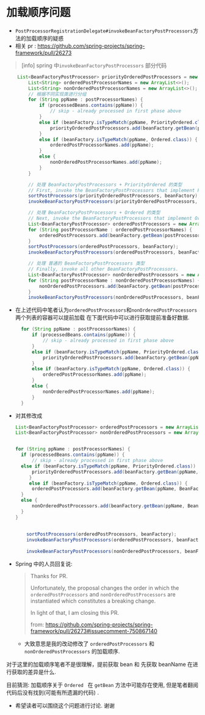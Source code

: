 # 加载顺序问题

- `PostProcessorRegistrationDelegate#invokeBeanFactoryPostProcessors`方法的加载顺序的疑惑
- 相关 pr : https://github.com/spring-projects/spring-framework/pull/26273



> [info] spring 中`invokeBeanFactoryPostProcessors` 部分代码

```java
	List<BeanFactoryPostProcessor> priorityOrderedPostProcessors = new ArrayList<>();
		List<String> orderedPostProcessorNames = new ArrayList<>();
		List<String> nonOrderedPostProcessorNames = new ArrayList<>();
		// 根据不同实现类进行分组
		for (String ppName : postProcessorNames) {
			if (processedBeans.contains(ppName)) {
				// skip - already processed in first phase above
			}
			else if (beanFactory.isTypeMatch(ppName, PriorityOrdered.class)) {
				priorityOrderedPostProcessors.add(beanFactory.getBean(ppName, BeanFactoryPostProcessor.class));
			}
			else if (beanFactory.isTypeMatch(ppName, Ordered.class)) {
				orderedPostProcessorNames.add(ppName);
			}
			else {
				nonOrderedPostProcessorNames.add(ppName);
			}
		}

		// 处理 BeanFactoryPostProcessors + PriorityOrdered 的类型
		// First, invoke the BeanFactoryPostProcessors that implement PriorityOrdered.
		sortPostProcessors(priorityOrderedPostProcessors, beanFactory);
		invokeBeanFactoryPostProcessors(priorityOrderedPostProcessors, beanFactory);

		// 处理 BeanFactoryPostProcessors + Ordered 的类型
		// Next, invoke the BeanFactoryPostProcessors that implement Ordered.
		List<BeanFactoryPostProcessor> orderedPostProcessors = new ArrayList<>(orderedPostProcessorNames.size());
		for (String postProcessorName : orderedPostProcessorNames) {
			orderedPostProcessors.add(beanFactory.getBean(postProcessorName, BeanFactoryPostProcessor.class));
		}
		sortPostProcessors(orderedPostProcessors, beanFactory);
		invokeBeanFactoryPostProcessors(orderedPostProcessors, beanFactory);

		// 处理 普通的 BeanFactoryPostProcessors 类型
		// Finally, invoke all other BeanFactoryPostProcessors.
		List<BeanFactoryPostProcessor> nonOrderedPostProcessors = new ArrayList<>(nonOrderedPostProcessorNames.size());
		for (String postProcessorName : nonOrderedPostProcessorNames) {
			nonOrderedPostProcessors.add(beanFactory.getBean(postProcessorName, BeanFactoryPostProcessor.class));
		}
		invokeBeanFactoryPostProcessors(nonOrderedPostProcessors, beanFactory);
```



- 在上述代码中笔者认为`orderedPostProcessors`和`nonOrderedPostProcessors` 两个列表的容器可以提前加载 在下面代码中可以进行获取提前准备好数据. 

  ```java
  	for (String ppName : postProcessorNames) {
  		if (processedBeans.contains(ppName)) {
  			// skip - already processed in first phase above
  		}
  		else if (beanFactory.isTypeMatch(ppName, PriorityOrdered.class)) {
  			priorityOrderedPostProcessors.add(beanFactory.getBean(ppName, BeanFactoryPostProcessor.class));
  		}
  		else if (beanFactory.isTypeMatch(ppName, Ordered.class)) {
  			orderedPostProcessorNames.add(ppName);
  		}
  		else {
  			nonOrderedPostProcessorNames.add(ppName);
  		}
  	}
  ```



- 对其修改成

  ```java
  List<BeanFactoryPostProcessor> orderedPostProcessors = new ArrayList<>();
  List<BeanFactoryPostProcessor> nonOrderedPostProcessors = new ArrayList<>();
  
  
  for (String ppName : postProcessorNames) {
  	if (processedBeans.contains(ppName)) {
      	// skip - already processed in first phase above
  	else if (beanFactory.isTypeMatch(ppName, PriorityOrdered.class)) {
  		priorityOrderedPostProcessors.add(beanFactory.getBean(ppName,BeanFactoryPostProcessor.class));
       }
       else if (beanFactory.isTypeMatch(ppName, Ordered.class)) {
       	orderedPostProcessors.add(beanFactory.getBean(ppName, BeanFactoryPostProcessor.class));
  	}
  	else {
  		nonOrderedPostProcessors.add(beanFactory.getBean(ppName, BeanFactoryPostProcessor.class));
  	}
  }
      
      
      sortPostProcessors(orderedPostProcessors, beanFactory);
      invokeBeanFactoryPostProcessors(orderedPostProcessors, beanFactory);
      
      invokeBeanFactoryPostProcessors(nonOrderedPostProcessors, beanFactory);
  ```



- Spring 中的人员回复说: 

  > Thanks for PR.
  >
  > Unfortunately, the proposal changes the order in which the `orderedPostProcessors` and `nonOrderedPostProcessors` are instantiated which constitutes a breaking change.
  >
  > In light of that, I am closing this PR.
  >
  > from:  https://github.com/spring-projects/spring-framework/pull/26273#issuecomment-750867140

  - 大致意思是我的改动修改了 `orderedPostProcessors` 和 `nonOrderedPostProcessors` 的加载顺序. 



对于这里的加载顺序笔者不是很理解，提前获取 bean 和 先获取 beanName 在进行获取的差异是什么. 

目前猜测: 加载顺序关于 `Ordered ` 在 `getBean` 方法中可能存在使用, 但是笔者翻阅代码后没有找到(可能有所遗漏的代码) . 





- 希望读者可以围绕这个问题进行讨论. 谢谢 